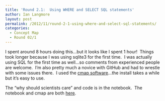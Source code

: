```yaml
---
title: 'Round 2.1:  Using WHERE and SELECT SQL statements'
author: Ian Langmore
layout: post
permalink: /2012/11/round-2-1-using-where-and-select-sql-statements/
categories:
  - Concept Map
  - Round 02/1
---
```

I spent around 8 hours doing this&#8230;but it looks like I spent 1 hour!  Things took longer because I was using sqlite3 for the first time.  I was actually using SQL for the first time as well&#8230;so comments from experienced people are welcome.  I&#8217;m also pretty much a novice with GitHub and had to wrestle with some issues there.  I used the [cmap software][1]&#8230;the install takes a while but it&#8217;s easy to use.

The &#8220;why should scientists care&#8221; and code is in the notebook.  The notebook and cmap are both [here][2].

 [1]: http://cmap.ihmc.us/
 [2]: https://github.com/langmore/swc-teaching/tree/master/round2.1